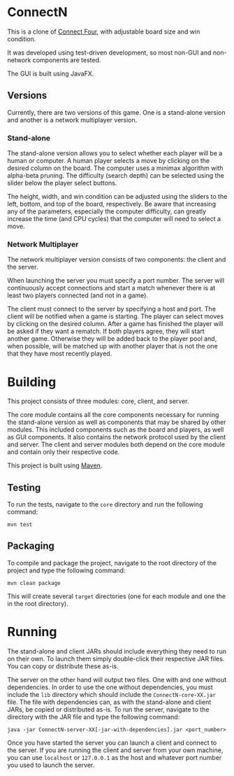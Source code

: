 # ConnectN
This is a clone of [Connect Four](http://en.wikipedia.org/wiki/Connect_Four), with adjustable board size and win condition.

It was developed using test-driven development, so most non-GUI and non-network components are tested.

The GUI is built using JavaFX.

## Versions
Currently, there are two versions of this game. One is a stand-alone version and another is a network multiplayer version.

### Stand-alone
The stand-alone version allows you to select whether each player will be a human or computer. A human player selects a move by clicking on the desired column on the board. The computer uses a minimax algorithm with alpha-beta pruning. The difficulty (search depth) can be selected using the slider below the player select buttons.

The height, width, and win condition can be adjusted using the sliders to the left, bottom, and top of the board, respectively. Be aware that increasing any of the parameters, especially the computer difficulty, can greatly increase the time (and CPU cycles) that the computer will need to select a move.

### Network Multiplayer
The network multiplayer version consists of two components: the client and the server.

When launching the server you must specify a port number. The server will continuously accept connections and start a match whenever there is at least two players connected (and not in a game).

The client must connect to the server by specifying a host and port. The client will be notified when a game is starting. The player can select moves by clicking on the desired column. After a game has finished the player will be asked if they want a rematch. If both players agree, they will start another game. Otherwise they will be added back to the player pool and, when possible, will be matched up with another player that is not the one that they have most recently played.

# Building
This project consists of three modules: core, client, and server.

The core module contains all the core components necessary for running the stand-alone version as well as components that may be shared by other modules. This included components such as the board and players, as well as GUI components. It also contains the network protocol used by the client and server.
The client and server modules both depend on the core module and contain only their respective code.

This project is built using [Maven](http://maven.apache.org/).

## Testing
To run the tests, navigate to the `core` directory and run the following command:
```
mvn test
```

## Packaging
To compile and package the project, navigate to the root directory of the project and type the following command:
```
mvn clean package
```

This will create several `target` directories (one for each module and one the in the root directory).

# Running
The stand-alone and client JARs should include everything they need to run on their own. To launch them simply double-click their respective JAR files. You can copy or distribute these as-is.

The server on the other hand will output two files. One with and one without dependencies. In order to use the one without dependencies, you must include the `lib` directory which should include the `ConnectN-core-XX.jar` file. The file with dependencies can, as with the stand-alone and client JARs, be copied or distributed as-is.
To run the server, navigate to the directory with the JAR file and type the following command:
```
java -jar ConnectN-server-XX[-jar-with-dependencies].jar <port_number>
```

Once you have started the server you can launch a client and connect to the server. If you are running the client and server from your own machine, you can use `localhost` or `127.0.0.1` as the host and whatever port number you used to launch the server.
